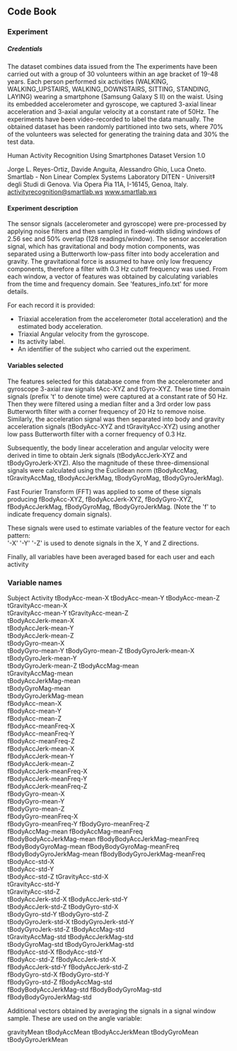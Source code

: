## Code Book 

### Experiment

##### Credentials

The dataset combines data issued from the The experiments have been carried out with a group of 30 volunteers within an age bracket of 19-48 years. Each person performed six activities (WALKING, WALKING_UPSTAIRS, WALKING_DOWNSTAIRS, SITTING, STANDING, LAYING) wearing a smartphone (Samsung Galaxy S II) on the waist. Using its embedded accelerometer and gyroscope, we captured 3-axial linear acceleration and 3-axial angular velocity at a constant rate of 50Hz. The experiments have been video-recorded to label the data manually. The obtained dataset has been randomly partitioned into two sets, where 70% of the volunteers was selected for generating the training data and 30% the test data. 

  Human Activity Recognition Using Smartphones Dataset
Version 1.0

  Jorge L. Reyes-Ortiz, Davide Anguita, Alessandro Ghio, Luca Oneto.
Smartlab - Non Linear Complex Systems Laboratory
DITEN - Universit‡ degli Studi di Genova.
Via Opera Pia 11A, I-16145, Genoa, Italy.
activityrecognition@smartlab.ws
www.smartlab.ws

  
#### Experiment description


The sensor signals (accelerometer and gyroscope) were pre-processed by applying noise filters and then sampled in fixed-width sliding windows of 2.56 sec and 50% overlap (128 readings/window). The sensor acceleration signal, which has gravitational and body motion components, was separated using a Butterworth low-pass filter into body acceleration and gravity. The gravitational force is assumed to have only low frequency components, therefore a filter with 0.3 Hz cutoff frequency was used. From each window, a vector of features was obtained by calculating variables from the time and frequency domain. See 'features_info.txt' for more details. 

For each record it is provided:

  
- Triaxial acceleration from the accelerometer (total acceleration) and the estimated body acceleration.
- Triaxial Angular velocity from the gyroscope. 
- Its activity label. 
- An identifier of the subject who carried out the experiment.

#### Variables selected

The features selected for this database come from the accelerometer and gyroscope 3-axial raw signals tAcc-XYZ and tGyro-XYZ. These time domain signals (prefix 't' to denote time) were captured at a constant rate of 50 Hz. Then they were filtered using a median filter and a 3rd order low pass Butterworth filter with a corner frequency of 20 Hz to remove noise. Similarly, the acceleration signal was then separated into body and gravity acceleration signals (tBodyAcc-XYZ and tGravityAcc-XYZ) using another low pass Butterworth filter with a corner frequency of 0.3 Hz. 

Subsequently, the body linear acceleration and angular velocity were derived in time to obtain Jerk signals (tBodyAccJerk-XYZ and tBodyGyroJerk-XYZ). Also the magnitude of these three-dimensional signals were calculated using the Euclidean norm (tBodyAccMag, tGravityAccMag, tBodyAccJerkMag, tBodyGyroMag, tBodyGyroJerkMag). 

Fast Fourier Transform (FFT) was applied to some of these signals producing fBodyAcc-XYZ, fBodyAccJerk-XYZ, fBodyGyro-XYZ, fBodyAccJerkMag, fBodyGyroMag, fBodyGyroJerkMag. (Note the 'f' to indicate frequency domain signals). 

These signals were used to estimate variables of the feature vector for each pattern:  
  '-X' '-Y' '-Z' is used to denote signals in the X, Y and Z directions.
  
  
Finally, all variables have been averaged based for each user and each activity


### Variable names


Subject
Activity
tBodyAcc-mean-X
tBodyAcc-mean-Y
tBodyAcc-mean-Z
tGravityAcc-mean-X           
tGravityAcc-mean-Y
tGravityAcc-mean-Z           
tBodyAccJerk-mean-X           
tBodyAccJerk-mean-Y          
tBodyAccJerk-mean-Z           
tBodyGyro-mean-X             
tBodyGyro-mean-Y
tBodyGyro-mean-Z
tBodyGyroJerk-mean-X
tBodyGyroJerk-mean-Y         
tBodyGyroJerk-mean-Z
tBodyAccMag-mean             
tGravityAccMag-mean           
tBodyAccJerkMag-mean         
tBodyGyroMag-mean             
tBodyGyroJerkMag-mean       
fBodyAcc-mean-X             
fBodyAcc-mean-Y              
fBodyAcc-mean-Z               
fBodyAcc-meanFreq-X          
fBodyAcc-meanFreq-Y           
fBodyAcc-meanFreq-Z          
fBodyAccJerk-mean-X           
fBodyAccJerk-mean-Y          
fBodyAccJerk-mean-Z           
fBodyAccJerk-meanFreq-X      
fBodyAccJerk-meanFreq-Y       
fBodyAccJerk-meanFreq-Z     
fBodyGyro-mean-X             
fBodyGyro-mean-Y             
fBodyGyro-mean-Z              
fBodyGyro-meanFreq-X        
fBodyGyro-meanFreq-Y
fBodyGyro-meanFreq-Z         
fBodyAccMag-mean
fBodyAccMag-meanFreq        
fBodyBodyAccJerkMag-mean
fBodyBodyAccJerkMag-meanFreq
fBodyBodyGyroMag-mean
fBodyBodyGyroMag-meanFreq
fBodyBodyGyroJerkMag-mean
fBodyBodyGyroJerkMag-meanFreq
tBodyAcc-std-X               
tBodyAcc-std-Y              
tBodyAcc-std-Z
tGravityAcc-std-X            
tGravityAcc-std-Y             
tGravityAcc-std-Z            
tBodyAccJerk-std-X
tBodyAccJerk-std-Y          
tBodyAccJerk-std-Z
tBodyGyro-std-X             
tBodyGyro-std-Y
tBodyGyro-std-Z              
tBodyGyroJerk-std-X
tBodyGyroJerk-std-Y          
tBodyGyroJerk-std-Z
tBodyAccMag-std              
tGravityAccMag-std
tBodyAccJerkMag-std          
tBodyGyroMag-std
tBodyGyroJerkMag-std         
fBodyAcc-std-X
fBodyAcc-std-Y              
fBodyAcc-std-Z
fBodyAccJerk-std-X          
fBodyAccJerk-std-Y
fBodyAccJerk-std-Z           
fBodyGyro-std-X
fBodyGyro-std-Y              
fBodyGyro-std-Z
fBodyAccMag-std             
fBodyBodyAccJerkMag-std
fBodyBodyGyroMag-std         
fBodyBodyGyroJerkMag-std


Additional vectors obtained by averaging the signals in a signal window sample. These are used on the angle variable:
  
gravityMean
tBodyAccMean
tBodyAccJerkMean
tBodyGyroMean
tBodyGyroJerkMean
